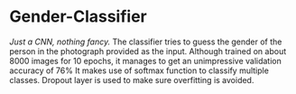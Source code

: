 # Gender-Classifier
*Just a CNN, nothing fancy.*
The classifier tries to guess the gender of the person in the photograph provided as the input.
Although trained on about 8000 images for 10 epochs, it manages to get an unimpressive validation accuracy of 76%
It makes use of softmax function to classify multiple classes.
Dropout layer is used to make sure overfitting is avoided.
 

